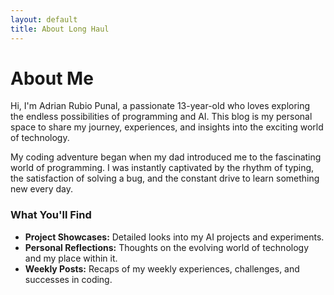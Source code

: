 ```yaml
---
layout: default
title: About Long Haul
---
```


<div class="post">
  <h1 class="pageTitle">About Me</h1>
  <p>
    Hi, I'm Adrian Rubio Punal, a passionate 13-year-old who loves exploring the endless possibilities of programming and AI. This blog is my personal space to share my journey, experiences, and insights into the exciting world of technology.
  </p>
  <p>
    My coding adventure began when my dad introduced me to the fascinating world of programming. I was instantly captivated by the rhythm of typing, the satisfaction of solving a bug, and the constant drive to learn something new every day.
  </p>
  <h3>What You'll Find</h3>
  <ul>
    <li><strong>Project Showcases:</strong> Detailed looks into my AI projects and experiments.</li>
    <li><strong>Personal Reflections:</strong> Thoughts on the evolving world of technology and my place within it.</li>
    <li><strong>Weekly Posts:</strong> Recaps of my weekly experiences, challenges, and successes in coding.</li>
  </ul>
</div>

